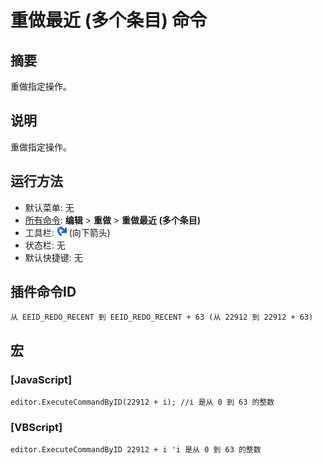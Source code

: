 # 重做最近 (多个条目) 命令

## 摘要

重做指定操作。

## 说明

重做指定操作。

## 运行方法

- 默认菜单: 无
- [所有命令](../tools/all_commands): **编辑** \> **重做** \> **重做最近 (多个条目)**
- 工具栏: ![](../../images/editredo.png) (向下箭头)
- 状态栏: 无
- 默认快捷键: 无

## 插件命令ID

```
从 EEID_REDO_RECENT 到 EEID_REDO_RECENT + 63 (从 22912 到 22912 + 63)
```

## 宏

### \[JavaScript\]

```
editor.ExecuteCommandByID(22912 + i); //i 是从 0 到 63 的整数
```

### \[VBScript\]

```
editor.ExecuteCommandByID 22912 + i 'i 是从 0 到 63 的整数
```
